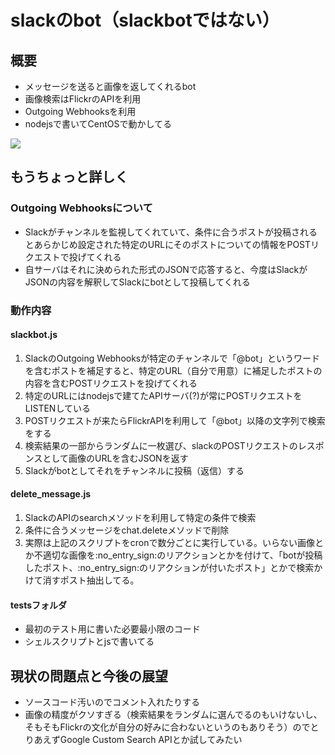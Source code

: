 # slackのbot（slackbotではない）
## 概要

- メッセージを送ると画像を返してくれるbot
- 画像検索はFlickrのAPIを利用
- Outgoing Webhooksを利用
- nodejsで書いてCentOSで動かしてる

![](https://i.gyazo.com/7a93ddf11858305d67c90f7eb74a049d.gif)

## もうちょっと詳しく

### Outgoing Webhooksについて
 - Slackがチャンネルを監視してくれていて、条件に合うポストが投稿されるとあらかじめ設定された特定のURLにそのポストについての情報をPOSTリクエストで投げてくれる
 - 自サーバはそれに決められた形式のJSONで応答すると、今度はSlackがJSONの内容を解釈してSlackにbotとして投稿してくれる

### 動作内容

#### slackbot.js
1. SlackのOutgoing Webhooksが特定のチャンネルで「@bot」というワードを含むポストを補足すると、特定のURL（自分で用意）に補足したポストの内容を含むPOSTリクエストを投げてくれる
2. 特定のURLにはnodejsで建てたAPIサーバ(?)が常にPOSTリクエストをLISTENしている
3. POSTリクエストが来たらFlickrAPIを利用して「@bot」以降の文字列で検索をする
4. 検索結果の一部からランダムに一枚選び、slackのPOSTリクエストのレスポンスとして画像のURLを含むJSONを返す
5. Slackがbotとしてそれをチャンネルに投稿（返信）する

#### delete_message.js
1. SlackのAPIのsearchメソッドを利用して特定の条件で検索
2. 条件に合うメッセージをchat.deleteメソッドで削除
3. 実際は上記のスクリプトをcronで数分ごとに実行している。いらない画像とか不適切な画像を:no\_entry\_sign:のリアクションとかを付けて、「botが投稿したポスト、:no\_entry\_sign:のリアクションが付いたポスト」とかで検索かけて消すポスト抽出してる。

#### testsフォルダ
 - 最初のテスト用に書いた必要最小限のコード
 - シェルスクリプトとjsで書いてる

## 現状の問題点と今後の展望
 - ソースコード汚いのでコメント入れたりする
 - 画像の精度がクソすぎる（検索結果をランダムに選んでるのもいけないし、そもそもFlickrの文化が自分の好みに合わないというのもありそう）のでとりあえずGoogle Custom Search APIとか試してみたい
